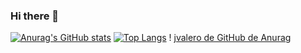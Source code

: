 ### Hi there 👋

[![Anurag's GitHub stats](https://github-readme-stats.vercel.app/api?username=jvalereo)](https://github.com/jvalereo/githubreadme-stats)
[![Top Langs](https://github-readme-stats.vercel.app/api/top-langs/?username=jvalereo)](https://github.com/jvalereo/github-readme-stats)
! [jvalero de GitHub de Anurag](https://github-readme-stats.vercel.app/api?Username=jvalereo&theme=dark&​​show_icons=true)

<!--
**jvalereo/jvalereo** is a ✨ _special_ ✨ repository because its `README.md` (this file) appears on your GitHub profile.

Here are some ideas to get you started:

- 🔭 I’m currently working on ...
- 🌱 I’m currently learning ...
- 👯 I’m looking to collaborate on ...
- 🤔 I’m looking for help with ...
- 💬 Ask me about ...
- 📫 How to reach me: ...
- 😄 Pronouns: ...
- ⚡ Fun fact: ...
-->


